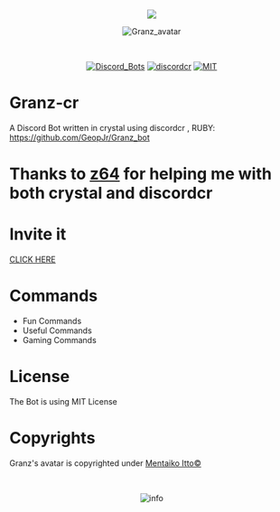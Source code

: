 <div align="center">
<br />
  <p>
    <img src="https://i.imgur.com/90xR5vB.png"/></a>
  </p>
  <p>
    <img src="https://i.imgur.com/kG2PYbz.jpg" alt="Granz_avatar"/></a>
  </p>
  <br />
  <p>
    <a href="https://discordbots.org/bot/443053627419000833"><img src="https://discordbots.org/api/widget/status/443053627419000833.svg" alt="Discord_Bots" /></a>
    <a href="https://github.com/meew0/discordcr"><img src="https://img.shields.io/badge/discord-cr-pink.svg" alt="discordcr" /></a>
    <a href="https://github.com/GeopJr/Granz_bot/blob/master/LICENSE"><img src="https://img.shields.io/badge/LICENSE-MIT-000000.svg" alt="MIT" /></a>
  </p>
</div>

# Granz-cr
A Discord Bot written in crystal using discordcr , RUBY: https://github.com/GeopJr/Granz_bot

# Thanks to [z64](https://github.com/z64) for helping me with both crystal and discordcr

# Invite it
[CLICK HERE](https://discordapp.com/oauth2/authorize?client_id=443053627419000833&scope=bot&permissions=103894080&redirect_uri=https://granz.geopjr.xyz/thanks.html&response_type=code)
# Commands
- Fun Commands
- Useful Commands
- Gaming Commands

# License
 The Bot is using MIT License
# Copyrights
Granz's avatar is copyrighted under [Mentaiko Itto©](https://twitter.com/ittorasii)

<div align="center">
  <br />
  <p>
    <img src="https://i.imgur.com/HEtVbUc.png" alt="info"/></a>
  </p>
  </div>
